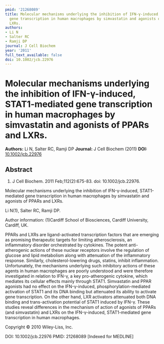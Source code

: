 ```yaml
---
pmid: '21268089'
title: Molecular mechanisms underlying the inhibition of IFN-γ-induced, STAT1-mediated
  gene transcription in human macrophages by simvastatin and agonists of PPARs and
  LXRs.
authors:
- Li N
- Salter RC
- Ramji DP
journal: J Cell Biochem
year: '2011'
full_text_available: false
doi: 10.1002/jcb.22976
---
```


# Molecular mechanisms underlying the inhibition of IFN-γ-induced, STAT1-mediated gene transcription in human macrophages by simvastatin and agonists of PPARs and LXRs.
**Authors:** Li N, Salter RC, Ramji DP
**Journal:** J Cell Biochem (2011)
**DOI:** [10.1002/jcb.22976](https://doi.org/10.1002/jcb.22976)

## Abstract

1. J Cell Biochem. 2011 Feb;112(2):675-83. doi: 10.1002/jcb.22976.

Molecular mechanisms underlying the inhibition of IFN-γ-induced, STAT1-mediated 
gene transcription in human macrophages by simvastatin and agonists of PPARs and 
LXRs.

Li N(1), Salter RC, Ramji DP.

Author information:
(1)Cardiff School of Biosciences, Cardiff University, Cardiff, UK.

PPARs and LXRs are ligand-activated transcription factors that are emerging as 
promising therapeutic targets for limiting atherosclerosis, an inflammatory 
disorder orchestrated by cytokines. The potent anti-atherogenic actions of these 
nuclear receptors involve the regulation of glucose and lipid metabolism along 
with attenuation of the inflammatory response. Similarly, cholesterol-lowering 
drugs, statins, inhibit inflammation. Unfortunately, the mechanisms underlying 
such inhibitory actions of these agents in human macrophages are poorly 
understood and were therefore investigated in relation to IFN-γ, a key 
pro-atherogenic cytokine, which mediates its cellular effects mainly through 
STAT1. Simvastatin and PPAR agonists had no effect on the IFN-γ-induced, 
phosphorylation-mediated activation of STAT1 and its DNA binding but attenuated 
its ability to activate gene transcription. On the other hand, LXR activators 
attenuated both DNA binding and trans-activation potential of STAT1 induced by 
IFN-γ. These studies reveal differences in the mechanism of action of agonists 
of PPARs (and simvastatin) and LXRs on the IFN-γ-induced, STAT1-mediated gene 
transcription in human macrophages.

Copyright © 2010 Wiley-Liss, Inc.

DOI: 10.1002/jcb.22976
PMID: 21268089 [Indexed for MEDLINE]
